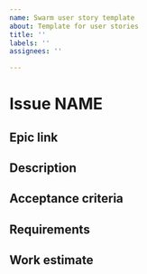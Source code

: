 ```yaml
---
name: Swarm user story template
about: Template for user stories
title: ''
labels: ''
assignees: ''

---
```


# Issue NAME #

## Epic link ##

## Description ##

## Acceptance criteria ##

## Requirements ##

## Work estimate ##

